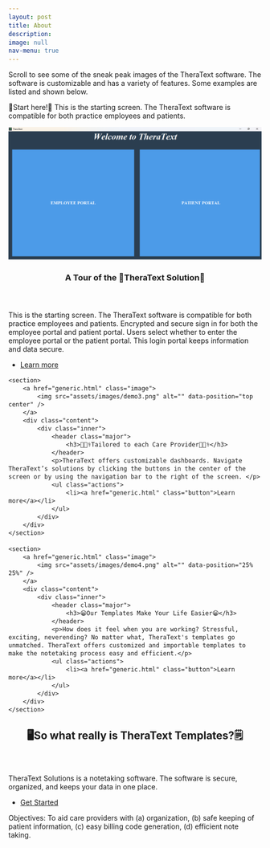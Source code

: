 ```yaml
---
layout: post
title: About
description: 
image: null
nav-menu: true
---
```

Scroll to see some of the sneak peak images of the TheraText software. The software is customizable and has a variety of features. Some examples are listed and shown below.

🌟Start here!🌟 This is the starting screen. The TheraText software is compatible for both practice employees and patients. 

<!-- Two -->
<section id="two" class="spotlights">
	<section>
		<a href="generic.html" class="image">
			<img src="assets/images/demo1.png" alt="" data-position="center center" />
		</a>
		<div class="content">
			<div class="inner">
				<header class="major">
					<h3>A Tour of the 🚀TheraText Solution🚀</h3>
				</header>
				<p>This is the starting screen. The TheraText software is compatible for both practice employees and patients. Encrypted and secure sign in for both the employee portal and patient portal. Users select whether to enter the employee portal or the patient portal. This login portal keeps information and data secure.</p>
				<ul class="actions">
					<li><a href="generic.html" class="button">Learn more</a></li>
				</ul>
			</div>
		</div>
	</section>


   
	<section>
		<a href="generic.html" class="image">
			<img src="assets/images/demo3.png" alt="" data-position="top center" />
		</a>
		<div class="content">
			<div class="inner">
				<header class="major">
					<h3>👩🏽‍⚕️Tailored to each Care Provider👩🏽‍⚕️</h3>
				</header>
				<p>TheraText offers customizable dashboards. Navigate TheraText’s solutions by clicking the buttons in the center of the screen or by using the navigation bar to the right of the screen. </p>
				<ul class="actions">
					<li><a href="generic.html" class="button">Learn more</a></li>
				</ul>
			</div>
		</div>
	</section>
 
	<section>
		<a href="generic.html" class="image">
			<img src="assets/images/demo4.png" alt="" data-position="25% 25%" />
		</a>
		<div class="content">
			<div class="inner">
				<header class="major">
					<h3>😁Our Templates Make Your Life Easier😁</h3>
				</header>
				<p>How does it feel when you are working? Stressful, exciting, neverending? No matter what, TheraText's templates go unmatched. TheraText offers customized and importable templates to make the notetaking process easy and efficient.</p>
				<ul class="actions">
					<li><a href="generic.html" class="button">Learn more</a></li>
				</ul>
			</div>
		</div>
	</section>
</section>

<!-- Three -->
<section id="three">
	<div class="inner">
		<header class="major">
			<h2>🖥️So what really is TheraText Templates?🗒️</h2>
		</header>
		<p>TheraText Solutions is a notetaking software. The software is secure, organized, and keeps your data in one place.</p>
		<ul class="actions">
			<li><a href="generic.html" class="button next">Get Started</a></li>
		</ul>
	</div>
</section>

 Objectives: To aid care providers with (a) organization, (b) safe keeping of patient information, (c) easy billing code generation, (d) efficient note taking.
